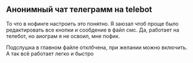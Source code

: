 ## Анонимный чат телеграмм на telebot
То что в нофинге настроить это понятно. 
Я заюзал чтоб проще было редактировать все кнопки и сообдение в файл смс.
Да, работает на телебот, но аиограм я не освоил, мне пофик.

Подслушка в главном файле отклбчена, при желании можно включить. А так всё работает легко и быстро
